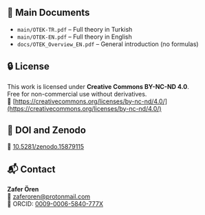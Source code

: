 
## 📄 Main Documents

- `main/OTEK-TR.pdf` – Full theory in Turkish  
- `main/OTEK-EN.pdf` – Full theory in English  
- `docs/OTEK_Overview_EN.pdf` – General introduction (no formulas)

## 🔒 License

This work is licensed under **Creative Commons BY-NC-ND 4.0**.  
Free for non-commercial use without derivatives.  
🔗 [https://creativecommons.org/licenses/by-nc-nd/4.0/](https://creativecommons.org/licenses/by-nc-nd/4.0/)

## 🔗 DOI and Zenodo

📄 [10.5281/zenodo.15879115](https://doi.org/10.5281/zenodo.15879115)

## 📬 Contact

**Zafer Ören**  
📧 zaferoren@protonmail.com  
🔗 ORCID: [0009-0006-5840-777X](https://orcid.org/0009-0006-5840-777X)
